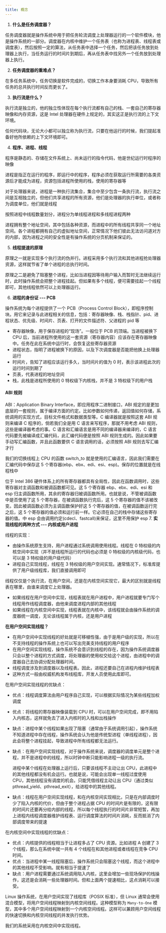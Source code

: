 ```yaml
---
title: 概念
---
```


1. **什么是任务调度器？**

任务调度器就是操作系统中用于把任务轮流调度上处理器运行的一个软件模块，他是操作系统的一部分。调度器在内核中维护一个任务表（也称为进程表、线程表或调度表），然后按照一定的算法，从任务表中选择一个任务，然后把该任务放到处理器上执行，当任务运行的时间片到期后，再从任务表中找另外一个任务放到处理器上执行。

2. **任务调度器的重难点？**

在多任务系统中，任务切换是软件完成的，切换工作本身要消耗 CPU，导致所有任务的总共执行时间反而更长了。

3. **执行流是什么？**

执行流是独立的，他的独立性体现在每个执行流都有自己的栈、一套自己的寄存器映像和内存资源，这是 Intel 处理器在硬件上规定的，其实这正是执行流的上下文环境。

任何代码块，无论大小都可以独立称为执行流，只要在他运行的时候，我们提起准备好他所依赖的上下文环境即可。

4. **程序、进程、线程**

程序是静态的、存储在文件系统上、尚未运行的指令代码，他是世纪运行时程序的映像

进程是指正在运行的程序，即运行中的程序，程序必须在获取运行所需要的各类资源后才能成为进程，资源包括进程所使用的栈，使用的寄存器等

对于处理器来说，进程是一种执行流集合，集合中至少包含一条执行流，执行流之间是互相独立的，但他们共享进程的所有资源，他们是处理器的执行单位，或者称为调度单位，他们就是线程

按照进程中线程数量划分，进程分为单线程进程和多线程进程两种

进程拥有整个地址空间，其中包括各种资源，而进程中的所有线程共享同一个地址空间。各个进程都拥有自己的虚拟地址空间，正常情况下他们彼此无法访问道对方的内部，因为进程之间的安全性是有操作系统的分页机制来保证的。

5. **线程提速的原理**

原理之一就是实现多个执行流的伪并行。进程采用多个执行流和其他进程抢处理器资源，这样就节省了单个进程的总执行时间。

原理之二是避免了阻塞整个进程，比如当进程因等待用户输入而暂时无法继续运行时，此时操作系统会把整个进程挂起。但如果有多个线程，便可需要挂起一个线程即可，其他线程依然可以上处理器运行。

6. **进程的身份证 --- PCB**

操作系统为每个进程提供了一个 PCB（Process Control Block），即程序控制块。用它来记录与此进程相关的信息，包括：寄存器映像、栈、栈指针、pid、进程状态、优先级、时间片、页表、打开的文件描述符、父进程的 pid 等

- 寄存器映像，用于保存进程的“现场”。一般位于 PCB 的顶端。当进程被换下 CPU 后，当前进程所使用的这一套资源（寄存器内容）应该存在寄存器映像中。任务在此在系统中运行时，会恢复这些寄存器资源
- 进程状态，指明了进程被换下的原因，以及下次调度器是否能把他换上处理器运行
- 时间片，告知了进程应该运行多久，当时间片的值为 0 时，表示该进程此次的运行时间到期了
- 页表，代表进程的地址空间
- 栈，此栈是进程所使用的 0 特权级下内核栈，并不是 3 特权级下的用户栈

#### ABI 规则

ABI：Application Binary Interface，即应用程序二进制接口，ABI 规定的是更加底层的一套规则，属于编译方面的约定。比如参数如何传递，返回值如何存储，系统调用的实现方式，目标文件格式和数据类型等。C 编译器就是按照这套 ABI 规则来编译 C 程序的，倘若我们全是用 C 语言来写程序，那就不用考虑 ABI 规则，这些是编译器考虑的事。C 语言和汇编语言是用不同的编译器来编译的，C 语言代码要先被编译成汇编代码，此汇编代码便是按照 ABI 规则生成的。因此如果要手动写汇编函数，并且此函数要供 C 语言调用的话，必须按照 ABI 规则去写汇编才行

我们的切换线程上 CPU 的函数 switch_to 就是使用的汇编语言，因此我们需要在汇编代码中保存这 5 个寄存器(ebp、ebx、edi、esi、esp)。保存的位置就是在线程栈中

位于 Intel 386 硬件体系上的所有寄存器都具有全局性，因此在函数调用时，这些寄存器对主调函数和被调函数都可见。这 5 个寄存器 ebp、ebx、edi、esi 和 esp 归主调函数所用，其余的寄存器归被调函数所用。也就是说，不管被调函数中是否使用了这 5 个寄存器，在被调函数执行完后，这 5 个寄存器的值不该被改变。因此被调函数必须为主调函数保护好这 5 个寄存器的值，在被调函数运行完之后，这 5 个寄存器的值必须和运行前一样。它必须在自己的栈中存储这些寄存器的值。中 esp 会由调用约定(cdecl、fastcall)来保证，这里不用保护 esp
7. **实现线程的两种方式 --- 内核或用户进程**

线程的实现：

-  由操作系统原生支持，用户进程通过系统调用使用线程。线程在 0 特权级的内核空间中实现（并不是线程所运行的代码也必须是 0 特权级的内核级代码，也可以是 3 特权级的用户级代码）
- 进程自己实现线程，线程在 3 特权级的用户空间实现。通常情况下，标准库提供了用户级线程库，我们直接调用即可

线程仅仅是个执行流，在用户空间，还是在内核空间实现它，最大的区别就是线程表在哪里，由谁来调度它上处理器。

- 如果线程在用户空间中实现，线程表就在用户进程中，用户进程就要专门写个线程用作线程调度器，由他来调度进程内部的其他线程
- 如果线程在内核空间中实现，线程表就在内核中，该线程就会由操作系统的调度器统一调度，无论该线程属于内核，还是用户进程

**在用户空间实现线程？**

- 在用户空间中实现线程的好处就是可移植性强，由于是用户级的实现，所以在不支持线程的操作系统上也可以写出完美支持线程的用户程序
- 在用户空间实现线程，操作系统不会意识到线程的存在，因为操作系统调度器只会以整个进程的方式调度，将处理器的使用权交给这个进程，由进程中的调度器自己去协调分配处理器时间。
- 线程调度涉及到调度器以及线程表。因此，进程还要自己在进程内维护线程表
- 这种方式一般由权威机构发布线程库，开发人员使用此库即可。

在用户空间实现线程的优缺点：

- 优点：线程调度算法由用户程序自己实现，可以根据实际情况为某些线程加权调度

- 优点：将线程的寄存器映像装载到 CPU 时，可以在用户空间完成，即不用陷入内核态，这样就免去了进入内核时的入栈和出栈操作

- 缺点：进程中某个线程如果出现了阻塞（通常由于系统调用引起），操作系统不知道进程中存在线程，操作系统会认为他是传统型进程（单线程进程），因此会将整个进程挂起，导致进程中所有线程都无法运行。

- 缺点：在用户空间实现线程，对于操作系统来说，调度器的调度单元是整个进程，并不是进程中的线程，所以时钟中断只能影响进程一级的执行流。

  进程中某个线程在处理器上运行后，只要该线程不主动让出 CPU，此进程中的其他线程都没有机会运行。也就是说，可能会出现单一线程过度使用 CPU，其他线程没有调度的机会。只能凭借线程主动让出 CPU（通过类似 pthread_yield、pthread_exit），给进程中的其他线程。

- 缺点：线程在用户空间实现线程，和在内核空间实现相比，只是在内部调度时少了陷入内核的代价，但由于整个进程占据 CPU 的时间片是有限的，这有限的时间片还要再分给内部的线程，所以每个线程执行的时间片非常短暂，再加上进程内线程调度器维护线程表、运行调度算法的时间片消耗，反而抵消了内部调度带来的提速

在内核空间中实现线程的优缺点：

- 优点：内核提供的线程相当于让进程多占了 CPU 资源。比如进程 A 创建了 3 个线程，那么在系统中就一共有 4 个线程在和其他进程或者线程在竞争 CPU 时间。
- 优点：当进程中某一线程阻塞后，操作系统只会阻塞这个线程，而这个进程中的其他线程不受影响。就有相当于提速了
- 缺点：用户进程需要通过系统调用陷入内核，这里会增加一些现场保护的栈操作，这还是会消耗一些处理器时间。但和上面两个提速相比，这点消耗可以接受。

Linux 操作系统，在用户空间实现了线程库（POSIX 标准），但 Linux 通常会使用混合模型，将用户空间线程映射到内核空间线程。这种模型称为 `Many-to-One` 模型，其中多个用户空间线程映射到一个内核空间线程。这样可以兼顾用户空间线程的快速切换和内核空间线程的并发执行优势。

我们的系统采用在内核空间中实现线程。